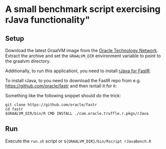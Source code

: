 # A small benchmark script exercising rJava functionality"

## Setup

Download the latest GraalVM image from the [Oracle Technology Network](http://www.oracle.com/technetwork/oracle-labs/program-languages/downloads/index.html).
Extract the archive and set the `GRAALVM_DIR` environment variable to point to the graalvm directory.

Additionally, to run this applicationl, you need to install [rJava for FastR](https://github.com/oracle/fastr/tree/master/com.oracle.truffle.r.pkgs/rJava).

To install rJava, to you need to download the FastR repo from e.g. https://github.com/oracle/fastr and then isntall it for `R`: 

Something like the following snippet should do the trick: 
```
git clone https://github.com/oracle/fastr
cd fastr
$GRAALVM_DIR/bin/R CMD INSTALL ./com.oracle.truffle.r.pkgs/rJava
```


## Run

Execute the `run.sh` script or `${GRAALVM_DIR}/bin/Rscript rJavaBench.R`
